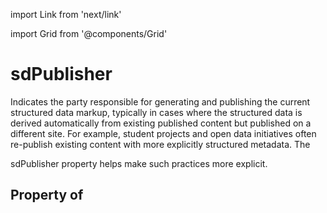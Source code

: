 import Link from 'next/link'
  
import Grid from '@components/Grid'

# sdPublisher

Indicates the party responsible for generating and publishing the current structured data markup, typically in cases where the structured data is derived automatically from existing published content but published on a different site. For example, student projects and open data initiatives often re-publish existing content with more explicitly structured metadata. The
<Link href="/sdPublisher">sdPublisher</Link> property helps make such practices more explicit.

## Property of



